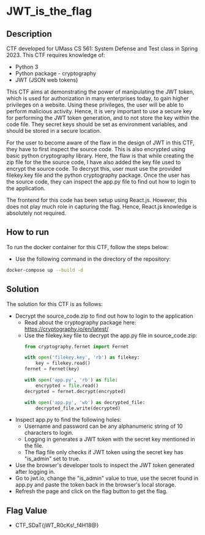 # JWT_is_the_flag

## Description

CTF developed for UMass CS 561: System Defense and Test class in Spring 2023. This CTF requires knowledge of:
- Python 3
- Python package - cryptography
- JWT (JSON web tokens)

This CTF aims at demonstrating the power of manipulating the JWT token, which is used for authorization in many enterprises today, to gain higher privileges on a website. Using these privileges, the user will be able to perform malicious activity. Hence, it is very important to use a secure key for performing the JWT token generation, and to not store the key within the code file. They secret keys should be set as environment variables, and should be stored in a secure location.

For the user to become aware of the flaw in the design of JWT in this CTF, they have to first inspect the source code. This is also encrypted using basic python cryptography library. Here, the flaw is that while creating the zip file for the the source code, I have also added the key file used to encrypt the source code. To decrypt this, user must use the provided filekey.key file and the python cryptography package. Once the user has the source code, they can inspect the app.py file to find out how to login to the application.

The frontend for this code has been setup using React.js. However, this does not play much role in capturing the flag. Hence, React.js knowledge is absolutely not required.

## How to run

To run the docker container for this CTF, follow the steps below:
- Use the following command in the directory of the repository: 
```bash
docker-compose up --build -d
```

## Solution
The solution for this CTF is as follows:
- Decrypt the source_code.zip to find out how to login to the application
   - Read about the cryptography package here: https://cryptography.io/en/latest/
   - Use the filekey.key file to decrypt the app.py file in source_code.zip: 
        ```python
        from cryptography.fernet import Fernet

        with open('filekey.key', 'rb') as filekey:
            key = filekey.read()
        fernet = Fernet(key)

        with open('app.py', 'rb') as file:
            encrypted = file.read()
        decrypted = fernet.decrypt(encrypted)
        
        with open('app.py', 'wb') as decrypted_file:
            decrypted_file.write(decrypted)
        ```
- Inspect app.py to find the following holes:
   - Username and password can be any alphanumeric string of 10 characters to login.
   - Logging in generates a JWT token with the secret key mentioned in the file.
   - The flag file only checks if JWT token using the secret key has "is_admin" set to true.
- Use the browser's developer tools to inspect the JWT token generated after logging in.
- Go to jwt.io, change the "is_admin" value to true, use the secret found in app.py and paste the token back in the browser's local storage.
- Refresh the page and click on the flag button to get the flag.
## Flag Value
- CTF_SDaT{jWT_R0cKs!_f4H18@}
